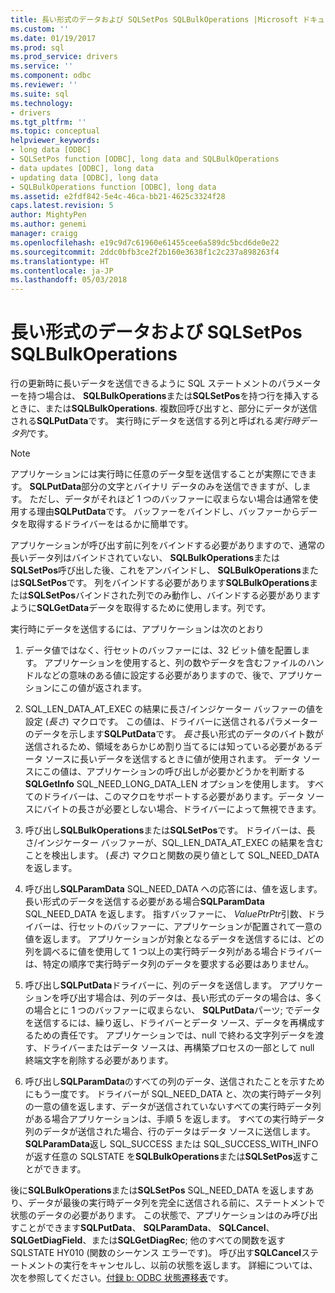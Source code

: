```yaml
---
title: 長い形式のデータおよび SQLSetPos SQLBulkOperations |Microsoft ドキュメント
ms.custom: ''
ms.date: 01/19/2017
ms.prod: sql
ms.prod_service: drivers
ms.service: ''
ms.component: odbc
ms.reviewer: ''
ms.suite: sql
ms.technology:
- drivers
ms.tgt_pltfrm: ''
ms.topic: conceptual
helpviewer_keywords:
- long data [ODBC]
- SQLSetPos function [ODBC], long data and SQLBulkOperations
- data updates [ODBC], long data
- updating data [ODBC], long data
- SQLBulkOperations function [ODBC], long data
ms.assetid: e2fdf842-5e4c-46ca-bb21-4625c3324f28
caps.latest.revision: 5
author: MightyPen
ms.author: genemi
manager: craigg
ms.openlocfilehash: e19c9d7c61960e61455cee6a589dc5bcd6de0e22
ms.sourcegitcommit: 2ddc0bfb3ce2f2b160e3638f1c2c237a898263f4
ms.translationtype: HT
ms.contentlocale: ja-JP
ms.lasthandoff: 05/03/2018
---
```

# <a name="long-data-and-sqlsetpos-and-sqlbulkoperations"></a>長い形式のデータおよび SQLSetPos SQLBulkOperations
行の更新時に長いデータを送信できるように SQL ステートメントのパラメーターを持つ場合は、 **SQLBulkOperations**または**SQLSetPos**を持つ行を挿入するときに、または**SQLBulkOperations**. 複数回呼び出すと、部分にデータが送信される**SQLPutData**です。 実行時にデータを送信する列と呼ばれる*実行時データ列*です。  
  
> [!NOTE]  
>  アプリケーションには実行時に任意のデータ型を送信することが実際にできます。 **SQLPutData**部分の文字とバイナリ データのみを送信できますが、します。 ただし、データがそれほど 1 つのバッファーに収まらない場合は通常を使用する理由**SQLPutData**です。 バッファーをバインドし、バッファーからデータを取得するドライバーをはるかに簡単です。  
  
 アプリケーションが呼び出す前に列をバインドする必要がありますので、通常の長いデータ列はバインドされていない、 **SQLBulkOperations**または**SQLSetPos**呼び出した後、これをアンバインドし、 **SQLBulkOperations**または**SQLSetPos**です。 列をバインドする必要があります**SQLBulkOperations**または**SQLSetPos**バインドされた列でのみ動作し、バインドする必要がありますように**SQLGetData**データを取得するために使用します。列です。  
  
 実行時にデータを送信するには、アプリケーションは次のとおり  
  
1.  データ値ではなく、行セットのバッファーには、32 ビット値を配置します。 アプリケーションを使用すると、列の数やデータを含むファイルのハンドルなどの意味のある値に設定する必要がありますので、後で、アプリケーションにこの値が返されます。  
  
2.  SQL_LEN_DATA_AT_EXEC の結果に長さ/インジケーター バッファーの値を設定 (*長さ*) マクロです。 この値は、ドライバーに送信されるパラメーターのデータを示します**SQLPutData**です。 *長さ*長い形式のデータのバイト数が送信されるため、領域をあらかじめ割り当てるには知っている必要があるデータ ソースに長いデータを送信するときに値が使用されます。 データ ソースにこの値は、アプリケーションの呼び出しが必要かどうかを判断する**SQLGetInfo** SQL_NEED_LONG_DATA_LEN オプションを使用します。 すべてのドライバーは、このマクロをサポートする必要があります。データ ソースにバイトの長さが必要としない場合、ドライバーによって無視できます。  
  
3.  呼び出し**SQLBulkOperations**または**SQLSetPos**です。 ドライバーは、長さ/インジケーター バッファーが、SQL_LEN_DATA_AT_EXEC の結果を含むことを検出します。 (*長さ*) マクロと関数の戻り値として SQL_NEED_DATA を返します。  
  
4.  呼び出し**SQLParamData** SQL_NEED_DATA への応答には、値を返します。 長い形式のデータを送信する必要がある場合**SQLParamData** SQL_NEED_DATA を返します。 指すバッファーに、 *ValuePtrPtr*引数、ドライバーは、行セットのバッファーに、アプリケーションが配置されて一意の値を返します。 アプリケーションが対象となるデータを送信するには、どの列を調べるに値を使用して 1 つ以上の実行時データ列がある場合ドライバーは、特定の順序で実行時データ列のデータを要求する必要はありません。  
  
5.  呼び出し**SQLPutData**ドライバーに、列のデータを送信します。 アプリケーションを呼び出す場合は、列のデータは、長い形式のデータの場合は、多くの場合とに 1 つのバッファーに収まらない、 **SQLPutData**パーツ; でデータを送信するには、繰り返し、ドライバーとデータ ソース、データを再構成するための責任です。 アプリケーションでは、null で終わる文字列データを渡す、ドライバーまたはデータ ソースは、再構築プロセスの一部として null 終端文字を削除する必要があります。  
  
6.  呼び出し**SQLParamData**のすべての列のデータ、送信されたことを示すためにもう一度です。 ドライバーが SQL_NEED_DATA と、次の実行時データ列の一意の値を返します、データが送信されていないすべての実行時データ列がある場合アプリケーションは、手順 5 を返します。 すべての実行時データ列のデータが送信された場合、行のデータはデータ ソースに送信します。 **SQLParamData**返し SQL_SUCCESS または SQL_SUCCESS_WITH_INFO が返す任意の SQLSTATE を**SQLBulkOperations**または**SQLSetPos**返すことができます。  
  
 後に**SQLBulkOperations**または**SQLSetPos** SQL_NEED_DATA を返しますあり、データが最後の実行時データ列を完全に送信される前に、ステートメントで状態のデータの必要があります。 この状態で、アプリケーションはのみ呼び出すことができます**SQLPutData**、 **SQLParamData**、 **SQLCancel**、 **SQLGetDiagField**、または**SQLGetDiagRec**; 他のすべての関数を返す SQLSTATE HY010 (関数のシーケンス エラーです)。 呼び出す**SQLCancel**ステートメントの実行をキャンセルし、以前の状態を返します。 詳細については、次を参照してください。[付録 b: ODBC 状態遷移表](../../../odbc/reference/appendixes/appendix-b-odbc-state-transition-tables.md)です。
